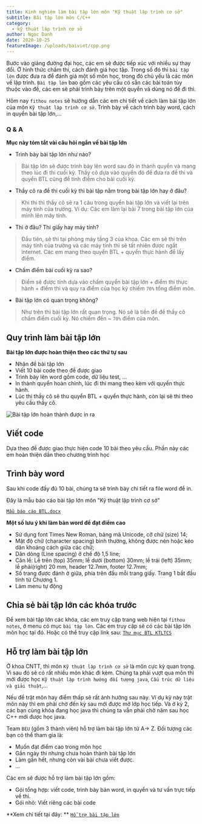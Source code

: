 ```yaml
---
title: Kinh nghiệm làm bài tập lớn môn "Kỹ thuật lập trình cơ sở"
subtitle: Bài tập lớn môn C/C++
category:
  - kỹ thuật lập trình cơ sở
author: Ngọc Danh
date: 2020-10-25
featureImage: /uploads/baiviet/cpp.png
---
```


Bước vào giảng đường đại học, các em sẽ được tiếp xúc với nhiều sự thay đổi. Ở hình thức chấm thi, cách đánh giá học tập. Trong số đó thì `bài tập lớn` được đưa ra để đánh giá một số môn học, trong đó chủ yếu là các môn về lập trình. ` Bài tập lớn ` bao gồm các yêu cầu có sẵn các bài toán tùy thuộc vào đề, các em sẽ phải trình bày trên một quyển và dùng nó để đi thi.

Hôm nay `fithou notes` sẽ hướng dẫn các em chi tiết về cách làm bài tập lớn của môn ` Kỹ thuật lập trình cơ sở `. Trình bày về cách trình bày word, cách in quyển bài tập lớn,...

### Q & A
**Mục này tóm tắt vài câu hỏi ngắn về bài tập lớn**

- Trình bày bài tập lớn như nào?
> Bài tập lớn sẽ được trình bày lên word sau đó in thành quyển và mang theo lúc đi thi cuối kỳ. Thầy cô dựa vào quyển đó để đưa ra đề thi và quyển BTL cũng để tính điểm cho bài cuối kỳ.

- Thầy cô ra đề thi cuối kỳ thì bài tập nằm trong bài tập lớn hay ở đâu?
>Khi thi thì thầy cô sẽ ra 1 câu trong quyển bài tập lớn và viết lại trên máy tính của trường. Ví dụ: Các em làm lại bài 7 trong bài tập lớn của mình lên máy tính.

- Thi ở đâu? Thi giấy hay máy tính? 
> Đầu tiên, sẽ thi tại phòng máy tầng 3 của khoa. Các em sẽ thi trên máy tính của trường và các máy tính thì sẽ tất nhiên được ngắt internet.  Các em mang theo quyển BTL + quyển thực hành để lấy điểm.

- Chấm điểm bài cuối kỳ ra sao?
> Điểm sẽ được tính dựa vào chấm quyển bài tập lớn + điểm thi thực hành + điểm thi và quy ra điểm của học kỳ chiếm `70%` tổng điểm môn.

- Bài tập lớn có quan trọng không?
> Như trên thì bài tập lớn rất quan trọng. Nó sẽ là tiền đề để thầy cô chấm điểm cuối kỳ. Nó chiếm đến ~ `70%` điểm của môn.

## Quy trình làm bài tập lớn

**Bài tập lớn được hoàn thiện theo các thứ tự sau**
- Nhận đề bài tập lớn
- Viết 10 bài code theo đề được giao
- Trình bày lên word gồm code, dữ liệu test, ...
- In thành quyển hoàn chỉnh, lúc đi thi mang theo kèm với quyển thực hành.
- Lúc thi thầy cô sẽ thu quyển BTL + quyển thực hành, còn lại sẽ thi theo yêu cầu thầy cô.

![](https://i.ibb.co/1M84Z03/IMG-20191120-111417.jpg "Bài tập lớn hoàn thành được in ra")

## Viết code

Dựa theo đề được giao thực hiện code 10 bài theo yêu cầu. Phần này các em hoàn thiện dần theo chương trình học

## Trình bày word

Sau khi code đầy đủ 10 bài, chúng ta sẽ trình bày chi tiết ra file word để in. 

Đây là mẫu báo cáo bài tập lớn môn "Kỹ thuật lập trình cơ sở"

[`Mẫu báo cáo BTL.docx`](https://bit.ly/35GGssr)

**Một số lưu ý khi làm bản word để đạt điểm cao**
- Sử dụng font Times New Roman, bảng mã Unicode, cỡ chữ (size) 14;
- Mật độ chữ (character spacing) bình thường, không được nén hoặc
kéo dãn khoảng cách giữa các chữ;
- Dãn dòng (Line spacing) ở chế độ 1,5 line;
- Căn lề: Lề trên (top) 35mm; lề dưới (bottom) 30mm; lề trái (left)
35mm; lề phải(right) 20 mm, header 12.7mm, footer 12.7mm;
- Số trang được đánh ở giữa, phía trên đầu mỗi trang giấy. Trang 1 bắt
đầu tính từ Chương 1.
- Làm menu tự động

## Chia sẻ bài tập lớn các khóa trước

Để xem bài tập lớn các khóa, các em truy cập trang web hiện tại `fithou notes`, ở menu có mục `bài tập lớn`. Các em truy cập sẽ có các bài tập lớn  môn học tại đó.
Hoặc có thể truy cập link sau: 
[`Thư mục BTL KTLTCS`](https://bit.ly/3lznNFh)

## Hỗ trợ làm bài tập lớn

Ở khoa CNTT, thì môn `Kỹ thuật lập trình cơ sở` là môn cực kỳ quan trọng. Vì sau đó sẽ có rất nhiều môn khác đi kèm. Chúng ta phải vượt qua môn thì mới được học `Kỹ thuật lập trình hướng đối tượng java`, `Cấu trúc dữ liệu và giải thuật`,...

Nếu để trật môn hay điểm thấp sẽ rất ảnh hưởng sau này. Ví dụ kỳ này trật môn này thì em phải chờ đến kỳ sau mới được mở lớp học tiếp. Và ở kỳ 2, các bạn cùng khóa đang học java thì chúng ta vẫn phải chờ năm sau học C++ mới được học java. 

Team `BEU` (gồm 3 thành viên) hỗ trợ làm bài tập lớn từ A-> Z. Đối tượng các bạn có thể tham gia là:

- Muốn đạt điểm cao trong môn học
- Gần ngày thi nhưng chưa hoàn thành bài tập lớn
- Làm gần hết, nhưng còn vài bài chưa viết được.
- ...

Các em sẽ được hỗ trợ làm bài tập lớn gồm: 

- Gói tổng hợp: viết code, trình bày bản word, in quyển và tư vấn trực tiếp về thi. 
- Gói nhỏ: Viết riêng các bài code

**Xem chi tiết tại đây: **
[`Hỗ trợ bài tập lớn`](#)